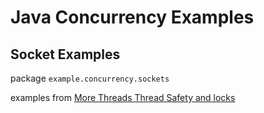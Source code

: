 # Java Concurrency Examples

##  Socket Examples
package `example.concurrency.sockets`

examples from [More Threads Thread Safety and locks](https://courses.cs.ut.ee/MTAT.03.279/2016_fall/uploads/Main/8-more-threads-and-locks.pdf
)